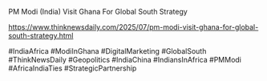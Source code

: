 PM Modi (India) Visit Ghana For Global South Strategy

https://www.thinknewsdaily.com/2025/07/pm-modi-visit-ghana-for-global-south-strategy.html

#IndiaAfrica #ModiInGhana #DigitalMarketing #GlobalSouth #ThinkNewsDaily #Geopolitics #IndiaChina #IndiansInAfrica #PMModi  #AfricaIndiaTies #StrategicPartnership
